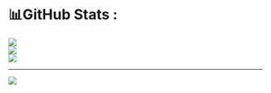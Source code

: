 
# 📊GitHub Stats :
![](https://github-readme-stats.vercel.app/api?username=chaudharydivya199&theme=radical&hide_border=false&include_all_commits=false&count_private=false)<br/>
![](https://github-readme-streak-stats.herokuapp.com/?user=chaudharydivya199&theme=radical&hide_border=false)<br/>
![](https://github-readme-stats.vercel.app/api/top-langs/?username=chaudharydivya199&theme=radical&hide_border=false&include_all_commits=false&count_private=false&layout=compact)

---
[![](https://visitcount.itsvg.in/api?id=chaudharydivya199&icon=0&color=0)](https://visitcount.itsvg.in)
